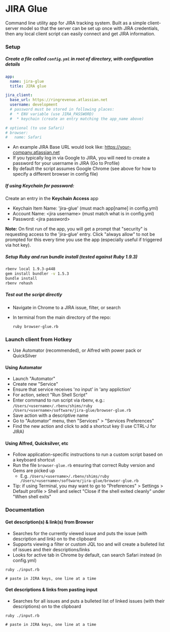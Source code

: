 JIRA Glue
=========

Command line utility app for JIRA tracking system. Built as a simple client-server model so that the server can be set up once with JIRA credentials, then any local client script can easily connect and get JIRA information.

### Setup

##### Create a file called `config.yml` in root of directory, with configuration details

```yaml
app:
  name: jira-glue
  title: JIRA glue

jira_client:     
  base_url: https://ringrevenue.atlassian.net
  username: development
  # password must be stored in following places:
  #  * ENV variable (use JIRA_PASSWORD)
  #  * keychain (create an entry matching the app_name above)

# optional (to use Safari)
# browser:
#   name: Safari
```

 * An example JIRA Base URL would look like: https://your-company.atlassian.net    
 * If you typically log in via Google to JIRA, you will need to create a password for your username in JIRA (Go to Profile)
 * By default the script assumes Google Chrome (see above for how to specify a different browser in config file)
 
##### If using Keychain for password:
Create an entry in the **Keychain Access** app

 * Keychain Item Name: 'jira-glue' (must mach app[name] in config.yml)
 * Account Name: &lt;jira username&gt; (must match what is in config.yml)
 * Password: &lt;jira password&gt;

**Note:** On first run of the app, you will get a prompt that "security" is requesting access to the 'jira-glue' entry. Click "always allow" to not be prompted for this every time you use the app (especially useful if triggered via hot key).

##### Setup Ruby and run bundle install (tested against Ruby 1.9.3)

```bash
rbenv local 1.9.3-p448
gem install bundler -v 1.5.3
bundle install
rbenv rehash
```

##### Test out the script directly
 * Navigate in Chrome to a JIRA issue, filter, or search
 * In terminal from the main directory of the repo:

    ```
    ruby browser-glue.rb
    ```

### Launch client from Hotkey

* Use Automator (recommended), or Alfred with power pack or QuickSilver

#### Using Automator
* Launch "Automator"
* Create new "Service"
* Ensure that service receives 'no input' in 'any appliction'
* For action, select "Run Shell Script"
* Enter command to run script via rbenv, e.g.: `/Users/<username>/.rbenv/shims/ruby /Users/<username>/software/jira-glue/browser-glue.rb`
* Save action with a descriptive name
* Go to "Automator" menu, then "Services" > "Services Preferences"
* Find the new action and click to add a shortcut key (I use CTRL-J for JIRA)

#### Using Alfred, Quicksilver, etc
* Follow application-specific instructions to run a custom script based on a keyboard shortcut
* Run the file `browser-glue.rb` ensuring that correct Ruby version and Gems are picked up
  * E.g. `/Users/<username>/.rbenv/shims/ruby /Users/<username>/software/jira-glue/browser-glue.rb`
* Tip: if using Terminal, you may want to go to "Preferences" > Settings > Default profile > Shell and select "Close if the shell exited cleanly" under "When shell exits"

### Documentation

#### Get description(s) & link(s) from Browser

* Searches for the currently viewed issue and puts the issue (with description and link) on to the clipboard
* Supports viewing a filter or custom JQL too and will create a bulleted list of issues and their descriptions/links
* Looks for active tab in Chrome by default, can search Safari instead (in config.yml)

```
ruby ./input.rb

# paste in JIRA keys, one line at a time
```


#### Get descriptions & links from pasting input

* Searches for all issues and puts a bulleted list of linked issues (with their descriptions) on to the clipboard

```
ruby ./input.rb

# paste in JIRA keys, one line at a time
```

